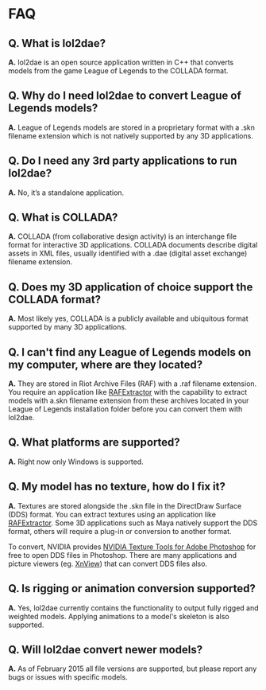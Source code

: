 # FAQ #

## Q. What is lol2dae? ##
**A.** lol2dae is an open source application written in C++ that converts models from the game League of Legends to the COLLADA format.

## Q. Why do I need lol2dae to convert League of Legends models? ##
**A.** League of Legends models are stored in a proprietary format with a .skn filename extension which is not natively supported by any 3D applications.

## Q. Do I need any 3rd party applications to run lol2dae? ##
**A.** No, it’s a standalone application.

## Q. What is COLLADA? ##
**A.** COLLADA (from collaborative design activity) is an interchange file format for interactive 3D applications. COLLADA documents describe digital assets in XML files, usually identified with a .dae (digital asset exchange) filename extension.

## Q. Does my 3D application of choice support the COLLADA format? ##
**A.** Most likely yes, COLLADA is a publicly available and ubiquitous format supported by many 3D applications.

## Q. I can't find any League of Legends models on my computer, where are they located? ##
**A.** They are stored in Riot Archive Files (RAF) with a .raf filename extension. You require an application like [RAFExtractor](https://sourceforge.net/projects/rafextractor/) with the capability to extract models with a.skn filename extension from these archives located in your League of Legends installation folder before you can convert them with lol2dae.

## Q. What platforms are supported? ##
**A.** Right now only Windows is supported.

## Q. My model has no texture, how do I fix it? ##
**A.** Textures are stored alongside the .skn file in the DirectDraw Surface (DDS) format. You can extract textures using an application like [RAFExtractor](https://sourceforge.net/projects/rafextractor/). Some 3D applications such as Maya natively support the DDS format, others will require a plug-in or conversion to another format.

To convert, NVIDIA provides [NVIDIA Texture Tools for Adobe Photoshop](https://developer.nvidia.com/nvidia-texture-tools-adobe-photoshop) for free to open DDS files in Photoshop. There are many applications and picture viewers (eg. [XnView](http://www.xnview.com)) that can convert DDS files also.

## Q. Is rigging or animation conversion supported? ##
**A.** Yes, lol2dae currently contains the functionality to output fully rigged and weighted models. Applying animations to a model's skeleton is also supported.

## Q. Will lol2dae convert newer models? ##
**A.** As of February 2015 all file versions are supported, but please report any bugs or issues with specific models.